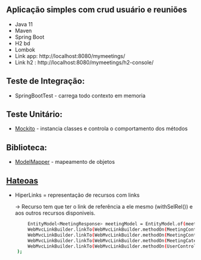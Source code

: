 ## Aplicação simples com crud usuário e reuniões

- Java 11
- Maven
- Spring Boot
- H2 bd
- Lombok
- Link app: http://localhost:8080/mymeetings/
- Link h2 : http://localhost:8080/mymeetings/h2-console/

## Teste de Integração:
- SpringBootTest - carrega todo contexto em memoria

## Teste Unitário:
- [Mockito](https://site.mockito.org/) - instancia classes e controla o comportamento dos métodos

## Biblioteca:
- [ModelMapper](http://modelmapper.org/) - mapeamento de objetos 

## [Hateoas](https://spring.io/projects/spring-hateoas)
- HiperLinks = representação de recursos com links
	
	-> Recurso tem que ter o link de referência a ele mesmo (withSelRel()) e aos outros recursos disponiveis.
```sh
     	EntityModel<MeetingResponse> meetingModel = EntityModel.of(meetingResponse, 
		WebMvcLinkBuilder.linkTo(WebMvcLinkBuilder.methodOn(MeetingController.class).oneMeeting(id)).withSelfRel(),
		WebMvcLinkBuilder.linkTo(WebMvcLinkBuilder.methodOn(MeetingController.class).allMeetings(new HashMap<>())).withRel("meetings"),
		WebMvcLinkBuilder.linkTo(WebMvcLinkBuilder.methodOn(MeetingCategoryController.class).OneMeetingCategory(meetingResponse.getMeetingCategoryId())).withRel("meetingCategory"),
		WebMvcLinkBuilder.linkTo(WebMvcLinkBuilder.methodOn(UserController.class).OneUser(meetingResponse.getUserId())).withRel("user")
	);

```

